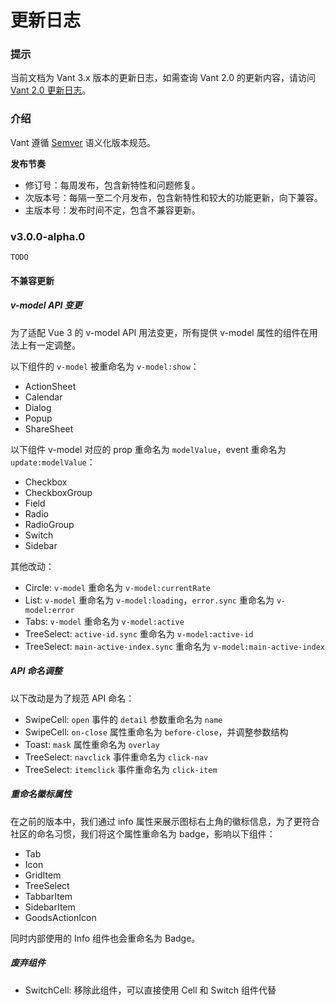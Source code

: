# 更新日志

### 提示

当前文档为 Vant 3.x 版本的更新日志，如需查询 Vant 2.0 的更新内容，请访问 [Vant 2.0 更新日志](https://youzan.github.io/vant/#/zh-CN/changelog)。

### 介绍

Vant 遵循 [Semver](https://semver.org/lang/zh-CN/) 语义化版本规范。

**发布节奏**

- 修订号：每周发布，包含新特性和问题修复。
- 次版本号：每隔一至二个月发布，包含新特性和较大的功能更新，向下兼容。
- 主版本号：发布时间不定，包含不兼容更新。

### v3.0.0-alpha.0

`TODO`

#### 不兼容更新

##### v-model API 变更

为了适配 Vue 3 的 v-model API 用法变更，所有提供 v-model 属性的组件在用法上有一定调整。

以下组件的 `v-model` 被重命名为 `v-model:show`：

- ActionSheet
- Calendar
- Dialog
- Popup
- ShareSheet

以下组件 v-model 对应的 prop 重命名为 `modelValue`，event 重命名为 `update:modelValue`：

- Checkbox
- CheckboxGroup
- Field
- Radio
- RadioGroup
- Switch
- Sidebar

其他改动：

- Circle: `v-model` 重命名为 `v-model:currentRate`
- List: `v-model` 重命名为 `v-model:loading`，`error.sync` 重命名为 `v-model:error`
- Tabs: `v-model` 重命名为 `v-model:active`
- TreeSelect: `active-id.sync` 重命名为 `v-model:active-id`
- TreeSelect: `main-active-index.sync` 重命名为 `v-model:main-active-index`

##### API 命名调整

以下改动是为了规范 API 命名：

- SwipeCell: `open` 事件的 `detail` 参数重命名为 `name`
- SwipeCell: `on-close` 属性重命名为 `before-close`，并调整参数结构
- Toast: `mask` 属性重命名为 `overlay`
- TreeSelect: `navclick` 事件重命名为 `click-nav`
- TreeSelect: `itemclick` 事件重命名为 `click-item`

##### 重命名徽标属性

在之前的版本中，我们通过 info 属性来展示图标右上角的徽标信息，为了更符合社区的命名习惯，我们将这个属性重命名为 badge，影响以下组件：

- Tab
- Icon
- GridItem
- TreeSelect
- TabbarItem
- SidebarItem
- GoodsActionIcon

同时内部使用的 Info 组件也会重命名为 Badge。

##### 废弃组件

- SwitchCell: 移除此组件，可以直接使用 Cell 和 Switch 组件代替
